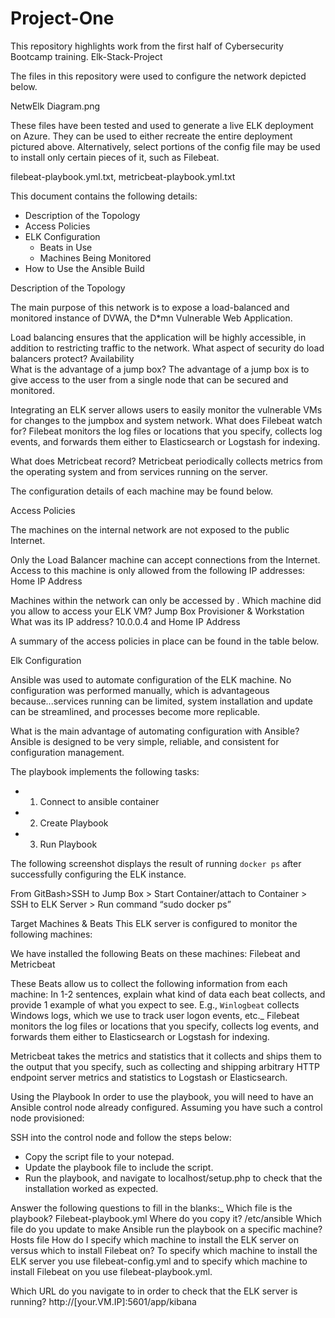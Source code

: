 # Project-One
This repository highlights work from the first half of Cybersecurity Bootcamp training.
Elk-Stack-Project

The files in this repository were used to configure the network depicted below.

NetwElk Diagram.png


These files have been tested and used to generate a live ELK deployment on Azure. They can be used to either recreate the entire deployment pictured above. Alternatively, select portions of the config file may be used to install only certain pieces of it, such as Filebeat.

  filebeat-playbook.yml.txt, metricbeat-playbook.yml.txt

This document contains the following details:
- Description of the Topology
- Access Policies
- ELK Configuration
  - Beats in Use
  - Machines Being Monitored
- How to Use the Ansible Build


Description of the Topology

The main purpose of this network is to expose a load-balanced and monitored instance of DVWA, the D*mn Vulnerable Web Application.

Load balancing ensures that the application will be highly accessible, in addition to restricting traffic to the network.
What aspect of security do load balancers protect? Availability  
What is the advantage of a jump box?  The advantage of a jump box is to give access to the user from a single node that can be secured and monitored.

Integrating an ELK server allows users to easily monitor the vulnerable VMs for changes to the jumpbox and system network.
What does Filebeat watch for? Filebeat monitors the log files or locations that you specify, collects log events, and forwards them either to Elasticsearch or Logstash for indexing.

What does Metricbeat record? Metricbeat periodically collects metrics from the operating system and from services running on the server.

The configuration details of each machine may be found below.




Access Policies

The machines on the internal network are not exposed to the public Internet. 

Only the Load Balancer machine can accept connections from the Internet. 
Access to this machine is only allowed from the following IP addresses:
Home IP Address

Machines within the network can only be accessed by .
Which machine did you allow to access your ELK VM? Jump Box Provisioner & Workstation
What was its IP address? 10.0.0.4 and Home IP Address

A summary of the access policies in place can be found in the table below.



Elk Configuration

Ansible was used to automate configuration of the ELK machine. No configuration was performed manually, which is advantageous because...services running can be limited, system installation and update can be streamlined, and processes become more replicable.

What is the main advantage of automating configuration with Ansible?  Ansible is designed to be very simple, reliable, and consistent for configuration management.

The playbook implements the following tasks:
- 1. Connect to ansible container
- 2. Create Playbook
- 3. Run Playbook

The following screenshot displays the result of running `docker ps` after successfully configuring the ELK instance.

From GitBash>SSH to Jump Box > Start Container/attach to Container > SSH to ELK Server > Run command “sudo docker ps”



Target Machines & Beats
This ELK server is configured to monitor the following machines:


We have installed the following Beats on these machines:
Filebeat and Metricbeat

These Beats allow us to collect the following information from each machine:
In 1-2 sentences, explain what kind of data each beat collects, and provide 1 example of what you expect to see. E.g., `Winlogbeat` collects Windows logs, which we use to track user logon events, etc._
Filebeat monitors the log files or locations that you specify, collects log events, and forwards them either to Elasticsearch or Logstash for indexing.

Metricbeat takes the metrics and statistics that it collects and ships them to the output that you specify, such as collecting and shipping arbitrary HTTP endpoint server metrics and statistics to Logstash or Elasticsearch.



Using the Playbook
In order to use the playbook, you will need to have an Ansible control node already configured. Assuming you have such a control node provisioned: 

SSH into the control node and follow the steps below:
- Copy the script file to your notepad.
- Update the playbook file to include the script.
- Run the playbook, and navigate to localhost/setup.php to check that the installation worked as expected.

Answer the following questions to fill in the blanks:_
Which file is the playbook? Filebeat-playbook.yml 
Where do you copy it? /etc/ansible
Which file do you update to make Ansible run the playbook on a specific machine? Hosts file
How do I specify which machine to install the ELK server on versus which to install Filebeat on?
To specify which machine to install the ELK server you use filebeat-config.yml and to specify which machine to install Filebeat on you use filebeat-playbook.yml.

Which URL do you navigate to in order to check that the ELK server is running? http://[your.VM.IP]:5601/app/kibana
